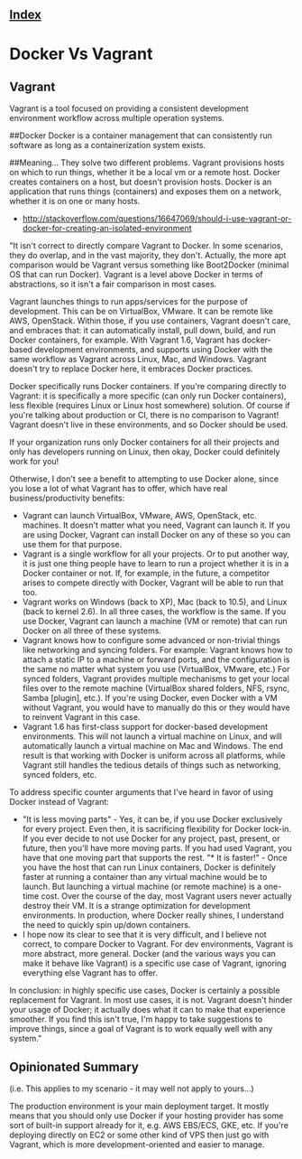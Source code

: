 [Index](./)
---
# Docker Vs Vagrant

##  Vagrant
Vagrant is a tool focused on providing a consistent development environment workflow across multiple operation systems. 

##Docker
Docker is a container management that can consistently run software as long as a containerization system exists.

##Meaning...
They solve two different problems. Vagrant provisions hosts on which to run things, whether it be a local vm or a remote host. Docker creates containers on a host, but doesn't provision hosts. Docker is an application that runs things (containers) and exposes them on a network, whether it is on one or many hosts.

* http://stackoverflow.com/questions/16647069/should-i-use-vagrant-or-docker-for-creating-an-isolated-environment

"It isn't correct to directly compare Vagrant to Docker. In some scenarios, they do overlap, and in the vast majority, they don't. Actually, the more apt comparison would be Vagrant versus something like Boot2Docker (minimal OS that can run Docker). Vagrant is a level above Docker in terms of abstractions, so it isn't a fair comparison in most cases.

Vagrant launches things to run apps/services for the purpose of development. This can be on VirtualBox, VMware. It can be remote like AWS, OpenStack. Within those, if you use containers, Vagrant doesn't care, and embraces that: it can automatically install, pull down, build, and run Docker containers, for example. With Vagrant 1.6, Vagrant has docker-based development environments, and supports using Docker with the same workflow as Vagrant across Linux, Mac, and Windows. Vagrant doesn't try to replace Docker here, it embraces Docker practices.

Docker specifically runs Docker containers. If you're comparing directly to Vagrant: it is specifically a more specific (can only run Docker containers), less flexible (requires Linux or Linux host somewhere) solution. Of course if you're talking about production or CI, there is no comparison to Vagrant! Vagrant doesn't live in these environments, and so Docker should be used.

If your organization runs only Docker containers for all their projects and only has developers running on Linux, then okay, Docker could definitely work for you!

Otherwise, I don't see a benefit to attempting to use Docker alone, since you lose a lot of what Vagrant has to offer, which have real business/productivity benefits:

* Vagrant can launch VirtualBox, VMware, AWS, OpenStack, etc. machines. It doesn't matter what you need, Vagrant can launch it. If you are using Docker, Vagrant can install Docker on any of these so you can use them for that purpose.
* Vagrant is a single workflow for all your projects. Or to put another way, it is just one thing people have to learn to run a project whether it is in a Docker container or not. If, for example, in the future, a competitor arises to compete directly with Docker, Vagrant will be able to run that too.
* Vagrant works on Windows (back to XP), Mac (back to 10.5), and Linux (back to kernel 2.6). In all three cases, the workflow is the same. If you use Docker, Vagrant can launch a machine (VM or remote) that can run Docker on all three of these systems.
* Vagrant knows how to configure some advanced or non-trivial things like networking and syncing folders. For example: Vagrant knows how to attach a static IP to a machine or forward ports, and the configuration is the same no matter what system you use (VirtualBox, VMware, etc.) For synced folders, Vagrant provides multiple mechanisms to get your local files over to the remote machine (VirtualBox shared folders, NFS, rsync, Samba [plugin], etc.). If you're using Docker, even Docker with a VM without Vagrant, you would have to manually do this or they would have to reinvent Vagrant in this case.
* Vagrant 1.6 has first-class support for docker-based development environments. This will not launch a virtual machine on Linux, and will automatically launch a virtual machine on Mac and Windows. The end result is that working with Docker is uniform across all platforms, while Vagrant still handles the tedious details of things such as networking, synced folders, etc.

To address specific counter arguments that I've heard in favor of using Docker instead of Vagrant:

* "It is less moving parts" - Yes, it can be, if you use Docker exclusively for every project. Even then, it is sacrificing flexibility for Docker lock-in. If you ever decide to not use Docker for any project, past, present, or future, then you'll have more moving parts. If you had used Vagrant, you have that one moving part that supports the rest.
"* It is faster!" - Once you have the host that can run Linux containers, Docker is definitely faster at running a container than any virtual machine would be to launch. But launching a virtual machine (or remote machine) is a one-time cost. Over the course of the day, most Vagrant users never actually destroy their VM. It is a strange optimization for development environments. In production, where Docker really shines, I understand the need to quickly spin up/down containers.
* I hope now its clear to see that it is very difficult, and I believe not correct, to compare Docker to Vagrant. For dev environments, Vagrant is more abstract, more general. Docker (and the various ways you can make it behave like Vagrant) is a specific use case of Vagrant, ignoring everything else Vagrant has to offer.

In conclusion: in highly specific use cases, Docker is certainly a possible replacement for Vagrant. In most use cases, it is not. Vagrant doesn't hinder your usage of Docker; it actually does what it can to make that experience smoother. If you find this isn't true, I'm happy to take suggestions to improve things, since a goal of Vagrant is to work equally well with any system."

## Opinionated Summary
(i.e. This applies to my scenario - it may well not apply to yours...)

The production environment is your main deployment target. It mostly means that you should only use Docker if your hosting provider has some sort of built-in support already for it, e.g. AWS EBS/ECS, GKE, etc. If you're deploying directly on EC2 or some other kind of VPS then just go with Vagrant, which is more development-oriented and easier to manage.

